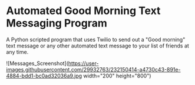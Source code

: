 # Automated Good Morning Text Messaging Program
A Python scripted program that uses Twilio to send out a "Good morning" text message or any other automated text message to your list of friends at any time.

![Messages_Screenshot](https://user-images.githubusercontent.com/29932763/232150414-a4730c43-891e-4884-bdd1-bc0ad32036a9.jpg width="200" height="800")

